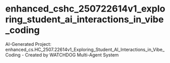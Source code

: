 # enhanced_cshc_250722614v1_exploring_student_ai_interactions_in_vibe_coding
AI-Generated Project: enhanced_cs.HC_2507.22614v1_Exploring_Student_AI_Interactions_in_Vibe_Coding - Created by WATCHDOG Multi-Agent System

